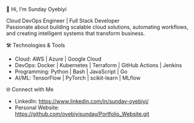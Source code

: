 👋 Hi, I'm Sunday Oyebiyi

Cloud DevOps Engineer | Full Stack Developer  
Passionate about building scalable cloud solutions, automating workflows, and creating intelligent systems that transform business.


🛠️ Technologies & Tools

- Cloud: AWS | Azure | Google Cloud
- DevOps: Docker | Kubernetes | Terraform | GitHub Actions | Jenkins
- Programming: Python | Bash | JavaScript | Go
- AI/ML: TensorFlow | PyTorch | scikit-learn | MLflow


🌐 Connect with Me

- LinkedIn: https://www.linkedin.com/in/sunday-oyebiyi/
- Personal Website: https://github.com/oyebiyisunday/Portfolio_Website.git
